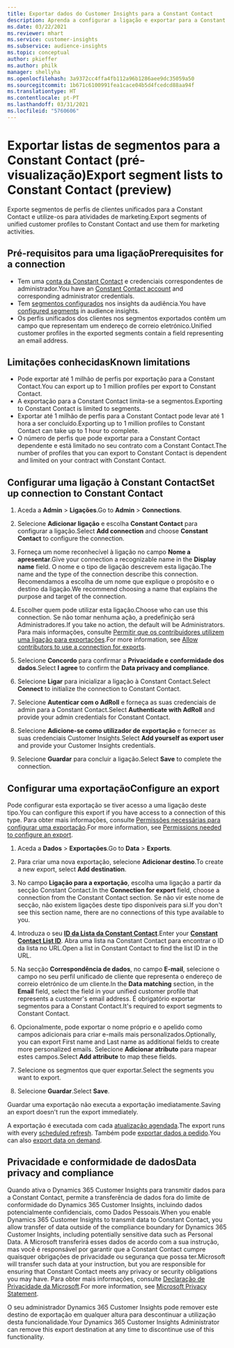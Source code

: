 ```yaml
---
title: Exportar dados do Customer Insights para a Constant Contact
description: Aprenda a configurar a ligação e exportar para a Constant Contact.
ms.date: 03/22/2021
ms.reviewer: mhart
ms.service: customer-insights
ms.subservice: audience-insights
ms.topic: conceptual
author: pkieffer
ms.author: philk
manager: shellyha
ms.openlocfilehash: 3a9372cc4ffa4fb112a96b1286aee9dc35059a50
ms.sourcegitcommit: 1b671c6100991fea1cace04b5d4fcedcd88aa94f
ms.translationtype: HT
ms.contentlocale: pt-PT
ms.lasthandoff: 03/31/2021
ms.locfileid: "5760606"
---
```

# <a name="export-segment-lists-to-constant-contact-preview"></a><span data-ttu-id="102a9-103">Exportar listas de segmentos para a Constant Contact (pré-visualização)</span><span class="sxs-lookup"><span data-stu-id="102a9-103">Export segment lists to Constant Contact (preview)</span></span>

<span data-ttu-id="102a9-104">Exporte segmentos de perfis de clientes unificados para a Constant Contact e utilize-os para atividades de marketing.</span><span class="sxs-lookup"><span data-stu-id="102a9-104">Export segments of unified customer profiles to Constant Contact and use them for marketing activities.</span></span> 

## <a name="prerequisites-for-a-connection"></a><span data-ttu-id="102a9-105">Pré-requisitos para uma ligação</span><span class="sxs-lookup"><span data-stu-id="102a9-105">Prerequisites for a connection</span></span>

-   <span data-ttu-id="102a9-106">Tem uma [conta da Constant Contact](https://www.constantcontact.com/account-home) e credenciais correspondentes de administrador.</span><span class="sxs-lookup"><span data-stu-id="102a9-106">You have an [Constant Contact account](https://www.constantcontact.com/account-home) and corresponding administrator credentials.</span></span>
-   <span data-ttu-id="102a9-107">Tem [segmentos configurados](segments.md) nos insights da audiência.</span><span class="sxs-lookup"><span data-stu-id="102a9-107">You have [configured segments](segments.md) in audience insights.</span></span>
-   <span data-ttu-id="102a9-108">Os perfis unificados dos clientes nos segmentos exportados contêm um campo que representam um endereço de correio eletrónico.</span><span class="sxs-lookup"><span data-stu-id="102a9-108">Unified customer profiles in the exported segments contain a field representing an email address.</span></span>

## <a name="known-limitations"></a><span data-ttu-id="102a9-109">Limitações conhecidas</span><span class="sxs-lookup"><span data-stu-id="102a9-109">Known limitations</span></span>

- <span data-ttu-id="102a9-110">Pode exportar até 1 milhão de perfis por exportação para a Constant Contact.</span><span class="sxs-lookup"><span data-stu-id="102a9-110">You can export up to 1 million profiles per export to Constant Contact.</span></span>
- <span data-ttu-id="102a9-111">A exportação para a Constant Contact limita-se a segmentos.</span><span class="sxs-lookup"><span data-stu-id="102a9-111">Exporting to Constant Contact is limited to segments.</span></span>
- <span data-ttu-id="102a9-112">Exportar até 1 milhão de perfis para a Constant Contact pode levar até 1 hora a ser concluído.</span><span class="sxs-lookup"><span data-stu-id="102a9-112">Exporting up to 1 million profiles to Constant Contact can take up to 1 hour to complete.</span></span> 
- <span data-ttu-id="102a9-113">O número de perfis que pode exportar para a Constant Contact dependente e está limitado no seu contrato com a Constant Contact.</span><span class="sxs-lookup"><span data-stu-id="102a9-113">The number of profiles that you can export to Constant Contact is dependent and limited on your contract with Constant Contact.</span></span>

## <a name="set-up-connection-to-constant-contact"></a><span data-ttu-id="102a9-114">Configurar uma ligação à Constant Contact</span><span class="sxs-lookup"><span data-stu-id="102a9-114">Set up connection to Constant Contact</span></span>

1. <span data-ttu-id="102a9-115">Aceda a **Admin** > **Ligações**.</span><span class="sxs-lookup"><span data-stu-id="102a9-115">Go to **Admin** > **Connections**.</span></span>

1. <span data-ttu-id="102a9-116">Selecione **Adicionar ligação** e escolha **Constant Contact** para configurar a ligação.</span><span class="sxs-lookup"><span data-stu-id="102a9-116">Select **Add connection** and choose **Constant Contact** to configure the connection.</span></span>

1. <span data-ttu-id="102a9-117">Forneça um nome reconhecível à ligação no campo **Nome a apresentar**.</span><span class="sxs-lookup"><span data-stu-id="102a9-117">Give your connection a recognizable name in the **Display name** field.</span></span> <span data-ttu-id="102a9-118">O nome e o tipo de ligação descrevem esta ligação.</span><span class="sxs-lookup"><span data-stu-id="102a9-118">The name and the type of the connection describe this connection.</span></span> <span data-ttu-id="102a9-119">Recomendamos a escolha de um nome que explique o propósito e o destino da ligação.</span><span class="sxs-lookup"><span data-stu-id="102a9-119">We recommend choosing a name that explains the purpose and target of the connection.</span></span>

1. <span data-ttu-id="102a9-120">Escolher quem pode utilizar esta ligação.</span><span class="sxs-lookup"><span data-stu-id="102a9-120">Choose who can use this connection.</span></span> <span data-ttu-id="102a9-121">Se não tomar nenhuma ação, a predefinição será Administradores.</span><span class="sxs-lookup"><span data-stu-id="102a9-121">If you take no action, the default will be Administrators.</span></span> <span data-ttu-id="102a9-122">Para mais informações, consulte [Permitir que os contribuidores utilizem uma ligação para exportações](connections.md#allow-contributors-to-use-a-connection-for-exports).</span><span class="sxs-lookup"><span data-stu-id="102a9-122">For more information, see [Allow contributors to use a connection for exports](connections.md#allow-contributors-to-use-a-connection-for-exports).</span></span>

1. <span data-ttu-id="102a9-123">Selecione **Concordo** para confirmar a **Privacidade e conformidade dos dados**.</span><span class="sxs-lookup"><span data-stu-id="102a9-123">Select **I agree** to confirm the **Data privacy and compliance**.</span></span>

1. <span data-ttu-id="102a9-124">Selecione **Ligar** para inicializar a ligação à Constant Contact.</span><span class="sxs-lookup"><span data-stu-id="102a9-124">Select **Connect** to initialize the connection to Constant Contact.</span></span>

1. <span data-ttu-id="102a9-125">Selecione **Autenticar com o AdRoll** e forneça as suas credenciais de admin para a Constant Contact.</span><span class="sxs-lookup"><span data-stu-id="102a9-125">Select **Authenticate with AdRoll** and provide your admin credentials for Constant Contact.</span></span> 

1. <span data-ttu-id="102a9-126">Selecione **Adicione-se como utilizador de exportação** e fornecer as suas credenciais Customer Insights.</span><span class="sxs-lookup"><span data-stu-id="102a9-126">Select **Add yourself as export user** and provide your Customer Insights credentials.</span></span>

1. <span data-ttu-id="102a9-127">Selecione **Guardar** para concluir a ligação.</span><span class="sxs-lookup"><span data-stu-id="102a9-127">Select **Save** to complete the connection.</span></span>

## <a name="configure-an-export"></a><span data-ttu-id="102a9-128">Configurar uma exportação</span><span class="sxs-lookup"><span data-stu-id="102a9-128">Configure an export</span></span>

<span data-ttu-id="102a9-129">Pode configurar esta exportação se tiver acesso a uma ligação deste tipo.</span><span class="sxs-lookup"><span data-stu-id="102a9-129">You can configure this export if you have access to a connection of this type.</span></span> <span data-ttu-id="102a9-130">Para obter mais informações, consulte [Permissões necessárias para configurar uma exportação](export-destinations.md#set-up-a-new-export).</span><span class="sxs-lookup"><span data-stu-id="102a9-130">For more information, see [Permissions needed to configure an export](export-destinations.md#set-up-a-new-export).</span></span>

1. <span data-ttu-id="102a9-131">Aceda a **Dados** > **Exportações**.</span><span class="sxs-lookup"><span data-stu-id="102a9-131">Go to **Data** > **Exports**.</span></span>

1. <span data-ttu-id="102a9-132">Para criar uma nova exportação, selecione **Adicionar destino**.</span><span class="sxs-lookup"><span data-stu-id="102a9-132">To create a new export, select **Add destination**.</span></span>

1. <span data-ttu-id="102a9-133">No campo **Ligação para a exportação**, escolha uma ligação a partir da secção Constant Contact.</span><span class="sxs-lookup"><span data-stu-id="102a9-133">In the **Connection for export** field, choose a connection from the Constant Contact section.</span></span> <span data-ttu-id="102a9-134">Se não vir este nome de secção, não existem ligações deste tipo disponíveis para si.</span><span class="sxs-lookup"><span data-stu-id="102a9-134">If you don't see this section name, there are no connections of this type available to you.</span></span>

1. <span data-ttu-id="102a9-135">Introduza o seu [**ID da Lista da Constant Contact**](https://app.constantcontact.com/pages/contacts/ui#lists).</span><span class="sxs-lookup"><span data-stu-id="102a9-135">Enter your [**Constant Contact List ID**](https://app.constantcontact.com/pages/contacts/ui#lists).</span></span> <span data-ttu-id="102a9-136">Abra uma lista na Constant Contact para encontrar o ID da lista no URL.</span><span class="sxs-lookup"><span data-stu-id="102a9-136">Open a list in Constant Contact to find the list ID in the URL.</span></span>

1. <span data-ttu-id="102a9-137">Na secção **Correspondência de dados**, no campo **E-mail**, selecione o campo no seu perfil unificado de cliente que representa o endereço de correio eletrónico de um cliente.</span><span class="sxs-lookup"><span data-stu-id="102a9-137">In the **Data matching** section, in the **Email** field, select the field in your unified customer profile that represents a customer's email address.</span></span> <span data-ttu-id="102a9-138">É obrigatório exportar segmentos para a Constant Contact.</span><span class="sxs-lookup"><span data-stu-id="102a9-138">It's required to export segments to Constant Contact.</span></span>

1. <span data-ttu-id="102a9-139">Opcionalmente, pode exportar o nome próprio e o apelido como campos adicionais para criar e-mails mais personalizados.</span><span class="sxs-lookup"><span data-stu-id="102a9-139">Optionally, you can export First name and Last name as additional fields to create more personalized emails.</span></span> <span data-ttu-id="102a9-140">Selecione **Adicionar atributo** para mapear estes campos.</span><span class="sxs-lookup"><span data-stu-id="102a9-140">Select **Add attribute** to map these fields.</span></span>

1. <span data-ttu-id="102a9-141">Selecione os segmentos que quer exportar.</span><span class="sxs-lookup"><span data-stu-id="102a9-141">Select the segments you want to export.</span></span>

1. <span data-ttu-id="102a9-142">Selecione **Guardar**.</span><span class="sxs-lookup"><span data-stu-id="102a9-142">Select **Save**.</span></span>

<span data-ttu-id="102a9-143">Guardar uma exportação não executa a exportação imediatamente.</span><span class="sxs-lookup"><span data-stu-id="102a9-143">Saving an export doesn't run the export immediately.</span></span>

<span data-ttu-id="102a9-144">A exportação é executada com cada [atualização agendada](system.md#schedule-tab).</span><span class="sxs-lookup"><span data-stu-id="102a9-144">The export runs with every [scheduled refresh](system.md#schedule-tab).</span></span> <span data-ttu-id="102a9-145">Também pode [exportar dados a pedido](export-destinations.md#run-exports-on-demand).</span><span class="sxs-lookup"><span data-stu-id="102a9-145">You can also [export data on demand](export-destinations.md#run-exports-on-demand).</span></span> 


## <a name="data-privacy-and-compliance"></a><span data-ttu-id="102a9-146">Privacidade e conformidade de dados</span><span class="sxs-lookup"><span data-stu-id="102a9-146">Data privacy and compliance</span></span>

<span data-ttu-id="102a9-147">Quando ativa o Dynamics 365 Customer Insights para transmitir dados para a Constant Contact, permite a transferência de dados fora do limite de conformidade do Dynamics 365 Customer Insights, incluindo dados potencialmente confidenciais, como Dados Pessoais.</span><span class="sxs-lookup"><span data-stu-id="102a9-147">When you enable Dynamics 365 Customer Insights to transmit data to Constant Contact, you allow transfer of data outside of the compliance boundary for Dynamics 365 Customer Insights, including potentially sensitive data such as Personal Data.</span></span> <span data-ttu-id="102a9-148">A Microsoft transferirá esses dados de acordo com a sua instrução, mas você é responsável por garantir que a Constant Contact cumpre quaisquer obrigações de privacidade ou segurança que possa ter.</span><span class="sxs-lookup"><span data-stu-id="102a9-148">Microsoft will transfer such data at your instruction, but you are responsible for ensuring that Constant Contact meets any privacy or security obligations you may have.</span></span> <span data-ttu-id="102a9-149">Para obter mais informações, consulte [Declaração de Privacidade da Microsoft](https://go.microsoft.com/fwlink/?linkid=396732).</span><span class="sxs-lookup"><span data-stu-id="102a9-149">For more information, see [Microsoft Privacy Statement](https://go.microsoft.com/fwlink/?linkid=396732).</span></span>

<span data-ttu-id="102a9-150">O seu administrador Dynamics 365 Customer Insights pode remover este destino de exportação em qualquer altura para descontinuar a utilização desta funcionalidade.</span><span class="sxs-lookup"><span data-stu-id="102a9-150">Your Dynamics 365 Customer Insights Administrator can remove this export destination at any time to discontinue use of this functionality.</span></span>
